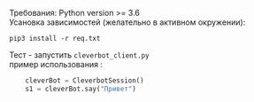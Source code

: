 Требования: Python version >= 3.6 \
Усановка зависимостей (желательно в активном окружении): 
```
pip3 install -r req.txt
```
Тест - запустить `cleverbot_client.py` \
пример использования : 
```python
    cleverBot = CleverbotSession()
    s1 = cleverBot.say("Привет")
```